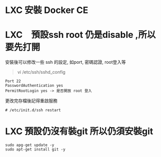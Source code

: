 LXC 安裝 Docker CE
===

# LXC　預設ssh root 仍是disable ,所以要先打開 
安裝後可以修改一些 ssh 的設定, 如port, 密碼認證, root登入等
>vi /etc/ssh/sshd_config
```
Port 22
PasswordAuthentication yes
PermitRootLogin yes -> 是否開放 root 登入
```
更改完存檔後記得重啟服務
```
# /etc/init.d/ssh restart
```

# LXC 預設仍沒有裝git 所以仍須安裝git
```
sudo apg-get update -y 
sudo apt-get install git -y
```
